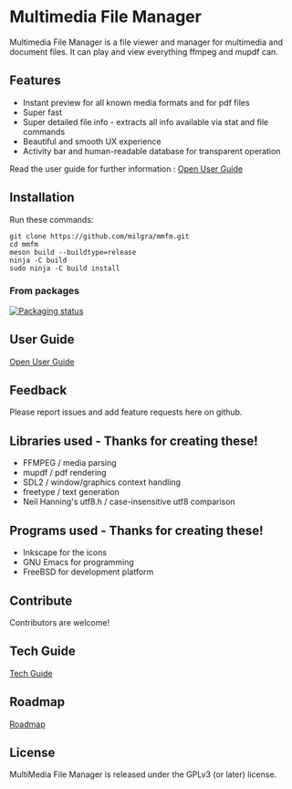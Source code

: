 # Multimedia File Manager

Multimedia File Manager is a file viewer and manager for multimedia and document files. It can play and view everything ffmpeg and mupdf can.

## Features ##

- Instant preview for all known media formats and for pdf files
- Super fast
- Super detailed file info - extracts all info available via stat and file commands
- Beautiful and smooth UX experience
- Activity bar and human-readable database for transparent operation

Read the user guide for further information : [Open User Guide](doc/USER.md)

## Installation ##

Run these commands:

```
git clone https://github.com/milgra/mmfm.git
cd mmfm
meson build --buildtype=release
ninja -C build
sudo ninja -C build install
```
### From packages

[![Packaging status](https://repology.org/badge/tiny-repos/mmfm.svg)](https://repology.org/project/mmfm/versions)

## User Guide ##

[Open User Guide](doc/USER.md)

## Feedback ##

Please report issues and add feature requests here on github.

## Libraries used - Thanks for creating these! ##

- FFMPEG / media parsing
- mupdf / pdf rendering
- SDL2 / window/graphics context handling
- freetype / text generation
- Neil Hanning's utf8.h / case-insensitive utf8 comparison

## Programs used - Thanks for creating these! ##

- Inkscape for the icons
- GNU Emacs for programming
- FreeBSD for development platform

## Contribute ##

Contributors are welcome!

## Tech Guide ##

[Tech Guide](doc/TECH.md)

## Roadmap ##

[Roadmap](doc/ROAD.md)

## License ##

MultiMedia File Manager is released under the GPLv3 (or later) license.